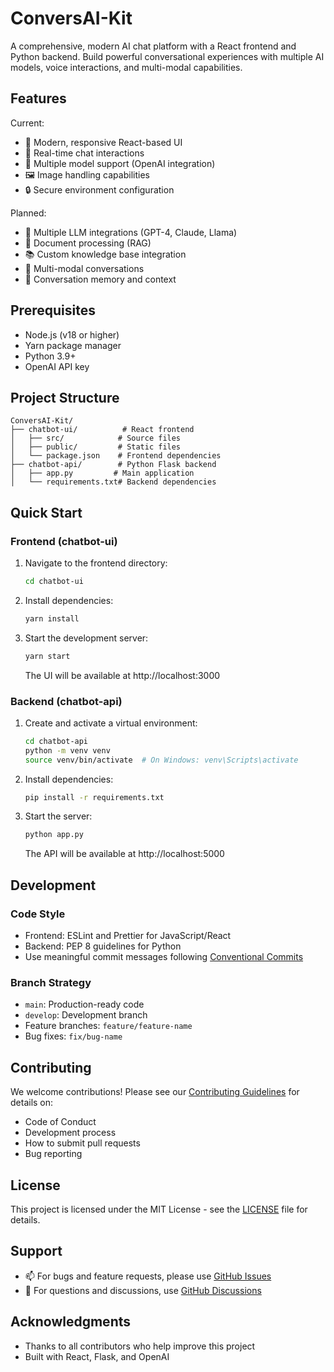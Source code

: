 # ConversAI-Kit

A comprehensive, modern AI chat platform with a React frontend and Python backend. Build powerful conversational experiences with multiple AI models, voice interactions, and multi-modal capabilities.

## Features

Current:
- 🎯 Modern, responsive React-based UI
- 💬 Real-time chat interactions
- 🤖 Multiple model support (OpenAI integration)
- 🖼️ Image handling capabilities
- 🔒 Secure environment configuration

Planned:
- 🧠 Multiple LLM integrations (GPT-4, Claude, Llama)
- 📄 Document processing (RAG)
- 📚 Custom knowledge base integration
- 🔄 Multi-modal conversations
- 💾 Conversation memory and context

## Prerequisites

- Node.js (v18 or higher)
- Yarn package manager
- Python 3.9+
- OpenAI API key

## Project Structure

```
ConversAI-Kit/
├── chatbot-ui/          # React frontend
│   ├── src/            # Source files
│   ├── public/         # Static files
│   └── package.json    # Frontend dependencies
├── chatbot-api/        # Python Flask backend
│   ├── app.py         # Main application
│   └── requirements.txt# Backend dependencies
```

## Quick Start

### Frontend (chatbot-ui)
1. Navigate to the frontend directory:
   ```bash
   cd chatbot-ui
   ```

2. Install dependencies:
   ```bash
   yarn install
   ```

3. Start the development server:
   ```bash
   yarn start
   ```
   The UI will be available at http://localhost:3000

### Backend (chatbot-api)
1. Create and activate a virtual environment:
   ```bash
   cd chatbot-api
   python -m venv venv
   source venv/bin/activate  # On Windows: venv\Scripts\activate
   ```

2. Install dependencies:
   ```bash
   pip install -r requirements.txt
   ```

3. Start the server:
   ```bash
   python app.py
   ```
   The API will be available at http://localhost:5000

## Development

### Code Style
- Frontend: ESLint and Prettier for JavaScript/React
- Backend: PEP 8 guidelines for Python
- Use meaningful commit messages following [Conventional Commits](https://www.conventionalcommits.org/)

### Branch Strategy
- `main`: Production-ready code
- `develop`: Development branch
- Feature branches: `feature/feature-name`
- Bug fixes: `fix/bug-name`

## Contributing

We welcome contributions! Please see our [Contributing Guidelines](CONTRIBUTING.md) for details on:
- Code of Conduct
- Development process
- How to submit pull requests
- Bug reporting

## License

This project is licensed under the MIT License - see the [LICENSE](LICENSE) file for details.

## Support

- 📫 For bugs and feature requests, please use [GitHub Issues](https://github.com/yourusername/ConversAI-Kit/issues)
- 💬 For questions and discussions, use [GitHub Discussions](https://github.com/yourusername/ConversAI-Kit/discussions)

## Acknowledgments

- Thanks to all contributors who help improve this project
- Built with React, Flask, and OpenAI 